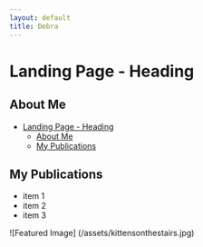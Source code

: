 ```yaml
---
layout: default
title: Debra
---
```

# Landing Page - Heading

## About Me

- [Landing Page - Heading](#landing-page---heading)
  - [About Me](#about-me)
  - [My Publications](#my-publications)

## My Publications

 - item 1
 - item 2
 - item 3

![Featured Image] (/assets/kittensonthestairs.jpg)